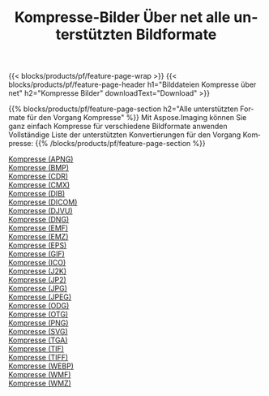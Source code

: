 ﻿---
title: Kompresse-Bilder Über net alle unterstützten Bildformate 
weight: 3920
url: /de/net/compress 
lang: de
langdirlevel: 2
locales: zh-hans,ja,it,ru,de,es,fr,nl,id,lt,pl,pt,vi,tr,ko,zh-hant,ar,hi,th,sv,cs,uk,he
description: Mit Aspose.Imaging können Sie ganz einfach Kompresse Bilder über net
---

{{< blocks/products/pf/feature-page-wrap >}}
{{< blocks/products/pf/feature-page-header h1="Bilddateien Kompresse über net" h2="Kompresse Bilder" downloadText="Download" >}}


{{% blocks/products/pf/feature-page-section  h2="Alle unterstützten Formate für den Vorgang Kompresse" %}}
Mit Aspose.Imaging können Sie ganz einfach Kompresse für verschiedene Bildformate anwenden
<br/>
Vollständige Liste der unterstützten Konvertierungen für den Vorgang Kompresse:
{{% /blocks/products/pf/feature-page-section %}}
<div class="container-fluid productfamilypage bg-gray">
    <div class="convertypes bg-gray agp-content section">
        <div class="container">
		<div class="row other-converters">
		    <div class='col-md-2 other-converter remove-lp remove-rp'><a href="/imaging/de/net/compress/apng" >Kompresse (APNG)</a></div><div class='col-md-2 other-converter remove-lp remove-rp'><a href="/imaging/de/net/compress/bmp" >Kompresse (BMP)</a></div><div class='col-md-2 other-converter remove-lp remove-rp'><a href="/imaging/de/net/compress/cdr" >Kompresse (CDR)</a></div><div class='col-md-2 other-converter remove-lp remove-rp'><a href="/imaging/de/net/compress/cmx" >Kompresse (CMX)</a></div><div class='col-md-2 other-converter remove-lp remove-rp'><a href="/imaging/de/net/compress/dib" >Kompresse (DIB)</a></div><div class='col-md-2 other-converter remove-lp remove-rp'><a href="/imaging/de/net/compress/dicom" >Kompresse (DICOM)</a></div><div class='col-md-2 other-converter remove-lp remove-rp'><a href="/imaging/de/net/compress/djvu" >Kompresse (DJVU)</a></div><div class='col-md-2 other-converter remove-lp remove-rp'><a href="/imaging/de/net/compress/dng" >Kompresse (DNG)</a></div><div class='col-md-2 other-converter remove-lp remove-rp'><a href="/imaging/de/net/compress/emf" >Kompresse (EMF)</a></div><div class='col-md-2 other-converter remove-lp remove-rp'><a href="/imaging/de/net/compress/emz" >Kompresse (EMZ)</a></div><div class='col-md-2 other-converter remove-lp remove-rp'><a href="/imaging/de/net/compress/eps" >Kompresse (EPS)</a></div><div class='col-md-2 other-converter remove-lp remove-rp'><a href="/imaging/de/net/compress/gif" >Kompresse (GIF)</a></div><div class='col-md-2 other-converter remove-lp remove-rp'><a href="/imaging/de/net/compress/ico" >Kompresse (ICO)</a></div><div class='col-md-2 other-converter remove-lp remove-rp'><a href="/imaging/de/net/compress/j2k" >Kompresse (J2K)</a></div><div class='col-md-2 other-converter remove-lp remove-rp'><a href="/imaging/de/net/compress/jp2" >Kompresse (JP2)</a></div><div class='col-md-2 other-converter remove-lp remove-rp'><a href="/imaging/de/net/compress/jpg" >Kompresse (JPG)</a></div><div class='col-md-2 other-converter remove-lp remove-rp'><a href="/imaging/de/net/compress/jpeg" >Kompresse (JPEG)</a></div><div class='col-md-2 other-converter remove-lp remove-rp'><a href="/imaging/de/net/compress/odg" >Kompresse (ODG)</a></div><div class='col-md-2 other-converter remove-lp remove-rp'><a href="/imaging/de/net/compress/otg" >Kompresse (OTG)</a></div><div class='col-md-2 other-converter remove-lp remove-rp'><a href="/imaging/de/net/compress/png" >Kompresse (PNG)</a></div><div class='col-md-2 other-converter remove-lp remove-rp'><a href="/imaging/de/net/compress/svg" >Kompresse (SVG)</a></div><div class='col-md-2 other-converter remove-lp remove-rp'><a href="/imaging/de/net/compress/tga" >Kompresse (TGA)</a></div><div class='col-md-2 other-converter remove-lp remove-rp'><a href="/imaging/de/net/compress/tif" >Kompresse (TIF)</a></div><div class='col-md-2 other-converter remove-lp remove-rp'><a href="/imaging/de/net/compress/tiff" >Kompresse (TIFF)</a></div><div class='col-md-2 other-converter remove-lp remove-rp'><a href="/imaging/de/net/compress/webp" >Kompresse (WEBP)</a></div><div class='col-md-2 other-converter remove-lp remove-rp'><a href="/imaging/de/net/compress/wmf" >Kompresse (WMF)</a></div><div class='col-md-2 other-converter remove-lp remove-rp'><a href="/imaging/de/net/compress/wmz" >Kompresse (WMZ)</a></div>
                </div>
        </div>
    </div>
</div>
<br/>
